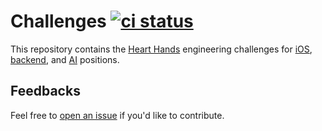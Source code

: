 # Challenges [![ci status](https://github.com/hearthandsinc/challenges/actions/workflows/ci.yml/badge.svg)](https://github.com/hearthandsinc/challenges/actions/workflows/ci.yml)

This repository contains the [Heart Hands](https://hearthands.tech/) engineering
challenges for [iOS](./ios), [backend](./backend), and [AI](./ai) positions.

## Feedbacks

Feel free to [open an
issue](https://github.com/hearthandsinc/challenges/issues/new) if you'd like to
contribute.
